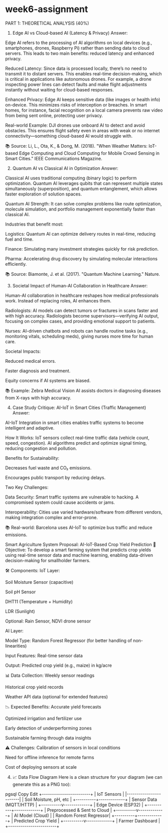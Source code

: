 # week6-assignment

PART 1: THEORETICAL ANALYSIS (40%)
1. Edge AI vs Cloud-based AI (Latency & Privacy)
Answer:

Edge AI refers to the processing of AI algorithms on local devices (e.g., smartphones, drones, Raspberry Pi) rather than sending data to cloud servers. This leads to two main benefits: reduced latency and enhanced privacy.

Reduced Latency: Since data is processed locally, there’s no need to transmit it to distant servers. This enables real-time decision-making, which is critical in applications like autonomous drones. For example, a drone inspecting power lines can detect faults and make flight adjustments instantly without waiting for cloud-based responses.

Enhanced Privacy: Edge AI keeps sensitive data (like images or health info) on-device. This minimizes risks of interception or breaches. In smart homes, for instance, facial recognition on a local camera prevents raw video from being sent online, protecting user privacy.

Real-world Example:
DJI drones use onboard AI to detect and avoid obstacles. This ensures flight safety even in areas with weak or no internet connectivity—something cloud-based AI would struggle with.

📚 Source: Li, L., Ota, K., & Dong, M. (2018). "When Weather Matters: IoT-based Edge Computing and Cloud Computing for Mobile Crowd Sensing in Smart Cities." IEEE Communications Magazine.

2. Quantum AI vs Classical AI in Optimization
Answer:

Classical AI uses traditional computing (binary logic) to perform optimization. Quantum AI leverages qubits that can represent multiple states simultaneously (superposition), and quantum entanglement, which allows faster exploration of solution spaces.

Quantum AI Strength: It can solve complex problems like route optimization, molecule simulation, and portfolio management exponentially faster than classical AI.

Industries that benefit most:

Logistics: Quantum AI can optimize delivery routes in real-time, reducing fuel and time.

Finance: Simulating many investment strategies quickly for risk prediction.

Pharma: Accelerating drug discovery by simulating molecular interactions efficiently.

📚 Source: Biamonte, J. et al. (2017). "Quantum Machine Learning." Nature.

3. Societal Impact of Human-AI Collaboration in Healthcare
Answer:

Human-AI collaboration in healthcare reshapes how medical professionals work. Instead of replacing roles, AI enhances them.

Radiologists: AI models can detect tumors or fractures in scans faster and with high accuracy. Radiologists become supervisors—verifying AI output, focusing on complex cases, and providing emotional support to patients.

Nurses: AI-driven chatbots and robots can handle routine tasks (e.g., monitoring vitals, scheduling meds), giving nurses more time for human care.

Societal Impacts:

Reduced medical errors.

Faster diagnosis and treatment.

Equity concerns if AI systems are biased.

📚 Example: Zebra Medical Vision AI assists doctors in diagnosing diseases from X-rays with high accuracy.

4. Case Study Critique: AI-IoT in Smart Cities (Traffic Management)
Answer:

AI-IoT Integration in smart cities enables traffic systems to become intelligent and adaptive.

How It Works: IoT sensors collect real-time traffic data (vehicle count, speed, congestion). AI algorithms predict and optimize signal timing, reducing congestion and pollution.

Benefits for Sustainability:

Decreases fuel waste and CO₂ emissions.

Encourages public transport by reducing delays.

Two Key Challenges:

Data Security: Smart traffic systems are vulnerable to hacking. A compromised system could cause accidents or jams.

Interoperability: Cities use varied hardware/software from different vendors, making integration complex and error-prone.

📚 Real-world: Barcelona uses AI-IoT to optimize bus traffic and reduce emissions.


Smart Agriculture System Proposal: AI-IoT-Based Crop Yield Prediction
🎯 Objective:
To develop a smart farming system that predicts crop yields using real-time sensor data and machine learning, enabling data-driven decision-making for smallholder farmers.

🛠️ Components:
IoT Layer:

Soil Moisture Sensor (capacitive)

Soil pH Sensor

DHT11 (Temperature + Humidity)

LDR (Sunlight)

Optional: Rain Sensor, NDVI drone sensor

AI Layer:

Model Type: Random Forest Regressor (for better handling of non-linearities)

Input Features: Real-time sensor data

Output: Predicted crop yield (e.g., maize) in kg/acre

📊 Data Collection:
Weekly sensor readings

Historical crop yield records

Weather API data (optional for extended features)

📉 Expected Benefits:
Accurate yield forecasts

Optimized irrigation and fertilizer use

Early detection of underperforming zones

Sustainable farming through data insights

⚠️ Challenges:
Calibration of sensors in local conditions

Need for offline inference for remote farms

Cost of deploying sensors at scale

4. 📈 Data Flow Diagram
Here is a clean structure for your diagram (we can generate this as a PNG too):

pgsql
Copy
Edit
     +------------------------+
     |     IoT Sensors        |
     |------------------------|
     | Soil Moisture, pH, etc |
     +----------+-------------+
                |
         Sensor Data (MQTT/HTTP)
                |
     +----------v-------------+
     |   Edge Device (ESP32)  |
     +----------+-------------+
                |
      Preprocessed & Sent to Cloud
                |
     +----------v-------------+
     |     AI Model (Cloud)   |
     | Random Forest Regressor|
     +----------+-------------+
                |
         Predicted Crop Yield
                |
     +----------v-------------+
     |   Farmer Dashboard     |
     +------------------------+

